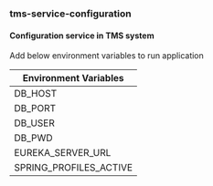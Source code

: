 ### tms-service-configuration

#### Configuration service in TMS system

Add below environment variables to run application

| Environment Variables  | 
|------------------------| 
| DB_HOST                | 
| DB_PORT                | 
| DB_USER                | 
| DB_PWD                 | 
| EUREKA_SERVER_URL      | 
| SPRING_PROFILES_ACTIVE | 

